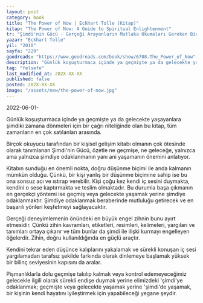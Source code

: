```yaml
---
layout: post
category: book
title: "The Power of Now | Eckhart Tolle (Kitap)"
kitap: "The Power of Now: A Guide to Spiritual Enlightenment"
tr: "Şimdi'nin Gücü - Gerçeği Arayanların Mutlaka Okumaları Gereken Bir Kitap"
yazar: "Eckhart Tolle"
yil: "2010"
sayfa: "229"
goodreads: "https://www.goodreads.com/book/show/6708.The_Power_of_Now"
description: "Günlük koşuşturmaca içinde ya geçmişte ya da gelecekte yaşayanlara şimdiki zamana dönmeleri için bir çağrı niteliğinde olan bu kitap, tüm zamanların en çok satılanları arasında."
tag: "felsefe"
last_modified_at: 202X-XX-XX
published: false
posted: 202X-XX-XX
image: "/assets/new/the-power-of-now.jpg"
---
```


2022-06-01-

Günlük koşuşturmaca içinde ya geçmişte ya da gelecekte yaşayanlara şimdiki zamana dönmeleri için bir çağrı niteliğinde olan bu kitap, tüm zamanların en çok satılanları arasında.

Birçok okuyucu tarafından bir kişisel gelişim kitabı olmanın çok ötesinde olarak tanımlanan Şimdi'nin Gücü, özetle ne geçmişe, ne geleceğe, yalnızca ama yalnızca şimdiye odaklanmanın yanı ani yaşamanın önemini anlatıyor.

Kitabın sunduğu en önemli nokta, doğru düşünme biçimi ile anda kalmanın mümkün olduğu. Çünkü, bir kişi yanlış bir düşünme biçimine sahip ise bu ona sonsuz acı ve ıstırap verebilir. Kişi çoğu kez kendi iç sesini duymakta, kendini o sese kaptırmakta ve teslim olmaktadır. Bu durumla başa çıkmanın en gerçekçi yöntemi ise geçmiş veya gelecekte yaşamak yerine şimdiye odaklanmaktır. Şimdiye odaklanmak beraberinde mutluluğu getirecek ve en başarılı yönleri keşfetmeyi sağlayacaktır. 

Gerçeği deneyimlemenin önündeki en büyük engel zihnin bunu ayırt etmesidir. Çünkü zihin kavramları, etiketleri, resimleri, kelimeleri, yargıları ve tanımları ortaya çıkarır ve tüm bunlar da şimdi ile ilişki kurmayı engelleyen öğelerdir. Zihin, doğru kullanıldığında en güçlü araçtır. 

Kendini tekrar eden düşünce kalıplarını yakalamak ve sürekli konuşan iç sesi yargılamadan tarafsız şekilde farkında olarak dinlemeye başlamak yüksek bir bilinç seviyesinin kapısını da aralar. 

Pişmanlıklarla dolu geçmişe takılıp kalmak veya kontrol edemeyeceğimiz gelecekle ilgili olarak sürekli endişe duymak yerine elimizdeki 'şimdi'ye odaklanmak; geçmişte veya gelecekte yaşamak yerine 'şimdi'de yaşamak, bir kişinin kendi hayatını iyileştirmek için yapabileceği yegane şeydir.

